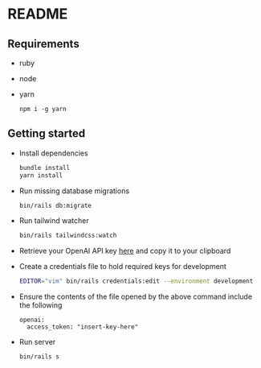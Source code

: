 # README

## Requirements

- ruby
- node
- yarn

  ```shell
  npm i -g yarn
  ```

## Getting started

* Install dependencies
  ```sh
  bundle install
  yarn install
  ```

* Run missing database migrations
  ```sh
  bin/rails db:migrate
  ```

* Run tailwind watcher
  ```sh
  bin/rails tailwindcss:watch
  ```

* Retrieve your OpenAI API key [here](https://beta.openai.com/account/api-keys) and copy it to your clipboard

* Create a credentials file to hold required keys for development
  ```sh
  EDITOR="vim" bin/rails credentials:edit --environment development
  ```

* Ensure the contents of the file opened by the above command include the following
  ```
  openai:
    access_token: "insert-key-here"
  ```

* Run server
  ```sh
  bin/rails s
  ```
